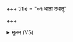 +++
title = "०१ धाता दधातु"

+++
<details><summary>मूलम् (VS)</summary>

धा॒ता द॑धातु नो र॒यिमीशा॑नो॒ जग॑त॒स्पतिः॑। स नः॑ पू॒र्णेन॑ यच्छतु ॥
</details>